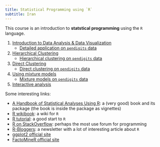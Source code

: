 ```yaml
---
title: Statistical Programming using `R`
subtitle: Iran
---
```


This course is an introduction to **statstical programming** using the `R` language.

1. [Introduction to Data Analysis & Data Visualization](stat-prog-R-1.html)
    - [Detailed application on `pendigits` data](stat-prog-R-1-work.html)
1. [Hierarchical Clustering](stat-prog-R-2.html)
    - [Hierarchical clustering on `pendigits` data](stat-prog-R-2-work.html)
1. [Direct Clustering](stat-prog-R-3.html)
    - [Direct clustering on `pendigits` data](stat-prog-R-3-work.html)
1. [Using mixture models](stat-prog-R-4.html)
    - [Mixture models on `pendigits` data](stat-prog-R-4-work.html)
1. [Interactive analysis](stat-prog-R-5.html)

Some interesting links:

- [A Handbook of Statistical Analyses Using R](https://cran.r-project.org/web/packages/HSAUR/): a (very good) book and its package (the book is inside the package as vignettes)
- [R wikibook](https://en.wikibooks.org/wiki/R_Programming): a wiki for `R`
- [R tutorial](https://www.tutorialspoint.com/r/): a good start to `R`
- [R on StackOverflow](http://stackoverflow.com/questions/tagged/r): perhaps the most use forum for programming
- [R-Bloggers](http://www.r-bloggers.com/): a newsletter with a lot of interesting article about `R`
- [ggplot2 official site](http://ggplot2.org)
- [FactoMineR official site](http://factominer.free.fr/)
